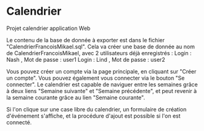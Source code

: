 # Calendrier
Projet calendrier application Web

Le contenu de la base de donnée à exporter est dans le fichier "CalendrierFrancoisMikael.sql".
Cela va créer une base de donnée au nom de CalendrierFrancoisMikael, avec 2 utilisateurs déjà enregistrés :
Login : Nash , Mot de passe : user1
Login : Lind , Mot de passe : user2

Vous pouvez créer un compte via la page principale, en cliquant sur "Créer un compte".
Vous pouvez également vous connecter via le bouton "Se connecter".
Le calendrier est capable de naviguer entre les semaines grâce à deux liens "Semaine suivante" et "Semaine précédente", et peut revenir
à la semaine courante grâce au lien "Semaine courante".

Si l'on clique sur une case libre du calendrier, un formulaire de création d'événement s'affiche, et la procédure d'ajout est possible si l'on est connecté.